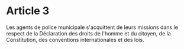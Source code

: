 # Article 3

Les agents de police municipale s'acquittent de leurs missions dans le respect de la Déclaration des droits de l'homme et du citoyen, de la Constitution, des conventions internationales et des lois.
